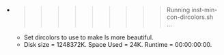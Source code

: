 * >>>>>>>>> Running inst-min-con-dircolors.sh ...
  * Set dircolors to use  to make ls more beautiful.
  * Disk size = 1248372K. Space Used = 24K. Runtime = 00:00:00:00.
